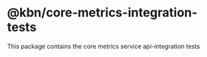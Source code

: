 # @kbn/core-metrics-integration-tests

This package contains the core metrics service api-integration tests
